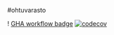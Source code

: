 #ohtuvarasto

! [GHA workflow badge](https://github.com/tumffa/ohtuvarasto/workflows/CI/badge.svg)
[![codecov](https://codecov.io/gh/tumffa/ohtuvarasto/graph/badge.svg?token=QZZJ3LVN2G)](https://codecov.io/gh/tumffa/ohtuvarasto)
